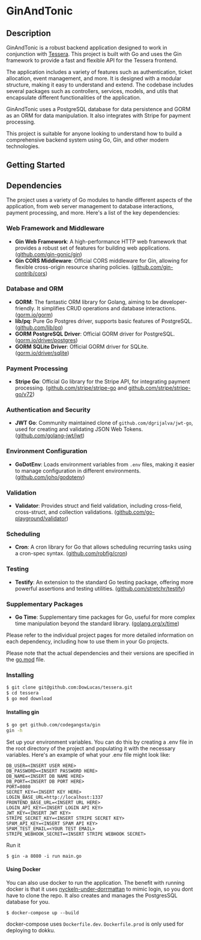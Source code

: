 # GinAndTonic

## Description

GinAndTonic is a robust backend application designed to work in conjunction with [Tessera](https://github.com/DowLucas/tessera). This project is built with Go and uses the Gin framework to provide a fast and flexible API for the Tessera frontend.

The application includes a variety of features such as authentication, ticket allocation, event management, and more. It is designed with a modular structure, making it easy to understand and extend. The codebase includes several packages such as controllers, services, models, and utils that encapsulate different functionalities of the application.

GinAndTonic uses a PostgreSQL database for data persistence and GORM as an ORM for data manipulation. It also integrates with Stripe for payment processing.

This project is suitable for anyone looking to understand how to build a comprehensive backend system using Go, Gin, and other modern technologies.

## Getting Started

## Dependencies

The project uses a variety of Go modules to handle different aspects of the application, from web server management to database interactions, payment processing, and more. Here's a list of the key dependencies:

### Web Framework and Middleware

- **Gin Web Framework**: A high-performance HTTP web framework that provides a robust set of features for building web applications. ([github.com/gin-gonic/gin](https://github.com/gin-gonic/gin))
- **Gin CORS Middleware**: Official CORS middleware for Gin, allowing for flexible cross-origin resource sharing policies. ([github.com/gin-contrib/cors](https://github.com/gin-contrib/cors))

### Database and ORM

- **GORM**: The fantastic ORM library for Golang, aiming to be developer-friendly. It simplifies CRUD operations and database interactions. ([gorm.io/gorm](https://gorm.io/gorm))
- **lib/pq**: Pure Go Postgres driver, supports basic features of PostgreSQL. ([github.com/lib/pq](https://github.com/lib/pq))
- **GORM PostgreSQL Driver**: Official GORM driver for PostgreSQL. ([gorm.io/driver/postgres](https://gorm.io/docs/connecting_to_the_database.html#PostgreSQL))
- **GORM SQLite Driver**: Official GORM driver for SQLite. ([gorm.io/driver/sqlite](https://gorm.io/docs/connecting_to_the_database.html#SQLite))

### Payment Processing

- **Stripe Go**: Official Go library for the Stripe API, for integrating payment processing. ([github.com/stripe/stripe-go](https://github.com/stripe/stripe-go) and [github.com/stripe/stripe-go/v72](https://github.com/stripe/stripe-go))

### Authentication and Security

- **JWT Go**: Community maintained clone of `github.com/dgrijalva/jwt-go`, used for creating and validating JSON Web Tokens. ([github.com/golang-jwt/jwt](https://github.com/golang-jwt/jwt))

### Environment Configuration

- **GoDotEnv**: Loads environment variables from `.env` files, making it easier to manage configuration in different environments. ([github.com/joho/godotenv](https://github.com/joho/godotenv))

### Validation

- **Validator**: Provides struct and field validation, including cross-field, cross-struct, and collection validations. ([github.com/go-playground/validator](https://github.com/go-playground/validator))

### Scheduling

- **Cron**: A cron library for Go that allows scheduling recurring tasks using a cron-spec syntax. ([github.com/robfig/cron](https://github.com/robfig/cron))

### Testing

- **Testify**: An extension to the standard Go testing package, offering more powerful assertions and testing utilities. ([github.com/stretchr/testify](https://github.com/stretchr/testify))

### Supplementary Packages

- **Go Time**: Supplementary time packages for Go, useful for more complex time manipulation beyond the standard library. ([golang.org/x/time](https://golang.org/x/time))

Please refer to the individual project pages for more detailed information on each dependency, including how to use them in your Go projects.


Please note that the actual dependencies and their versions are specified in the [go.mod](go.mod) file.

### Installing

```bash
$ git clone git@github.com:DowLucas/tessera.git
$ cd tessera
$ go mod download
```

#### Installing gin

```bash
$ go get github.com/codegangsta/gin
gin -h
```

Set up your environment variables. You can do this by creating a .env file in the root directory of the project and populating it with the necessary variables. Here's an example of what your .env file might look like:

```
DB_USER=<INSERT USER HERE>
DB_PASSWORD=<INSERT PASSWORD HERE>
DB_NAME=<INSERT DB NAME HERE>
DB_PORT=<INSERT DB PORT HERE>
PORT=8080
SECRET_KEY=<INSERT KEY HERE>
LOGIN_BASE_URL=http://localhost:1337
FRONTEND_BASE_URL=<INSERT URL HERE>
LOGIN_API_KEY=<INSERT LOGIN API KEY>
JWT_KEY=<INSERT JWT KEY>
STRIPE_SECRET_KEY=<INSERT STRIPE SECRET KEY>
SPAM_API_KEY=<INSERT SPAM API KEY>
SPAM_TEST_EMAIL=<YOUR TEST EMAIL>
STRIPE_WEBHOOK_SECRET=<INSERT STRIPE WEBHOOK SECRET>
```

Run it

```
$ gin -a 8080 -i run main.go
```

#### Using Docker

You can also use docker to run the application. The benefit with running docker is that it uses [nyckeln-under-dorrmattan](https://github.com/datasektionen/nyckeln-under-dorrmattan) to mimic login, so you dont have to clone the repo. It also creates and manages the PostgresSQL database for you.

    $ docker-compose up --build

docker-compose uses `Dockerfile.dev`. `Dockerfile.prod` is only used for deploying to dokku.

